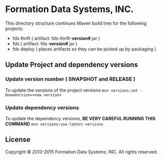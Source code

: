 # Formation Data Systems, INC.
This directory structure continues Maven build tree for the following projects:

* fds thrift ( artifact: fds-thrift-**version#**.jar )
* fds ( artifact: fds-**version#**.jar )
* fds deploy ( places artifacts so they can be picked up by packaging )

## Update Project and dependency versions

### Update version number ( SNAPSHOT and RELEASE )
To update the versions of the project versions
`mvn versions:set -DnewVersion=<new version>`

### Update dependency versions
To update the dependency versions, **BE VERY CAREFUL RUNNING THIS COMMAND**
`mvn versions:use-latest-versions`

## License
Copyright &copy; 2013-2015 Formation Data Systems, INC. All rights reserved.